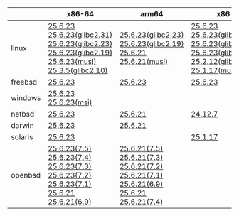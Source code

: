 ||x86-64|arm64|x86|ppc64le|armv7|armel|
| --- | --- | --- | --- | --- | --- | --- |
|linux|[25.6.23](https://github.com/roswell/sbcl_head/releases/download/25.6.23/sbcl-25.6.23-x86-64-linux-binary.tar.bz2)<br />[25.6.23(glibc2.31)](https://github.com/roswell/sbcl_head/releases/download/25.6.23/sbcl-25.6.23-x86-64-linux-glibc2.31-binary.tar.bz2)<br />[25.6.23(glibc2.23)](https://github.com/roswell/sbcl_head/releases/download/25.6.23/sbcl-25.6.23-x86-64-linux-glibc2.23-binary.tar.bz2)<br />[25.6.23(glibc2.19)](https://github.com/roswell/sbcl_head/releases/download/25.6.23/sbcl-25.6.23-x86-64-linux-glibc2.19-binary.tar.bz2)<br />[25.6.23(musl)](https://github.com/roswell/sbcl_head/releases/download/25.6.23/sbcl-25.6.23-x86-64-linux-musl-binary.tar.bz2)<br />[25.3.5(glibc2.10)](https://github.com/roswell/sbcl_head/releases/download/25.3.5/sbcl-25.3.5-x86-64-linux-glibc2.10-binary.tar.bz2)<br />|[25.6.23(glibc2.23)](https://github.com/roswell/sbcl_head/releases/download/25.6.23/sbcl-25.6.23-arm64-linux-glibc2.23-binary.tar.bz2)<br />[25.6.23(glibc2.19)](https://github.com/roswell/sbcl_head/releases/download/25.6.23/sbcl-25.6.23-arm64-linux-glibc2.19-binary.tar.bz2)<br />[25.6.21](https://github.com/roswell/sbcl_head/releases/download/25.6.21/sbcl-25.6.21-arm64-linux-binary.tar.bz2)<br />[25.6.21(musl)](https://github.com/roswell/sbcl_head/releases/download/25.6.21/sbcl-25.6.21-arm64-linux-musl-binary.tar.bz2)<br />|[25.6.23](https://github.com/roswell/sbcl_head/releases/download/25.6.23/sbcl-25.6.23-x86-linux-binary.tar.bz2)<br />[25.6.23(glibc2.31)](https://github.com/roswell/sbcl_head/releases/download/25.6.23/sbcl-25.6.23-x86-linux-glibc2.31-binary.tar.bz2)<br />[25.6.23(glibc2.23)](https://github.com/roswell/sbcl_head/releases/download/25.6.23/sbcl-25.6.23-x86-linux-glibc2.23-binary.tar.bz2)<br />[25.6.23(glibc2.19)](https://github.com/roswell/sbcl_head/releases/download/25.6.23/sbcl-25.6.23-x86-linux-glibc2.19-binary.tar.bz2)<br />[25.2.12(glibc2.10)](https://github.com/roswell/sbcl_head/releases/download/25.2.12/sbcl-25.2.12-x86-linux-glibc2.10-binary.tar.bz2)<br />[25.1.17(musl)](https://github.com/roswell/sbcl_head/releases/download/25.1.17/sbcl-25.1.17-x86-linux-musl-binary.tar.bz2)<br />|[25.6.23](https://github.com/roswell/sbcl_head/releases/download/25.6.23/sbcl-25.6.23-ppc64le-linux-binary.tar.bz2)<br />[25.6.23(glibc2.23)](https://github.com/roswell/sbcl_head/releases/download/25.6.23/sbcl-25.6.23-ppc64le-linux-glibc2.23-binary.tar.bz2)<br />[25.6.23(glibc2.19)](https://github.com/roswell/sbcl_head/releases/download/25.6.23/sbcl-25.6.23-ppc64le-linux-glibc2.19-binary.tar.bz2)<br />|[25.6.21](https://github.com/roswell/sbcl_head/releases/download/25.6.21/sbcl-25.6.21-armv7-linux-binary.tar.bz2)<br />|[25.1.17](https://github.com/roswell/sbcl_head/releases/download/25.1.17/sbcl-25.1.17-armel-linux-binary.tar.bz2)<br />|
|freebsd|[25.6.23](https://github.com/roswell/sbcl_head/releases/download/25.6.23/sbcl-25.6.23-x86-64-freebsd-binary.tar.bz2)<br />|[25.6.23](https://github.com/roswell/sbcl_head/releases/download/25.6.23/sbcl-25.6.23-arm64-freebsd-binary.tar.bz2)<br />|[25.6.23](https://github.com/roswell/sbcl_head/releases/download/25.6.23/sbcl-25.6.23-x86-freebsd-binary.tar.bz2)<br />||||
|windows|[25.6.23](https://github.com/roswell/sbcl_head/releases/download/25.6.23/sbcl-25.6.23-x86-64-windows-binary.tar.bz2)<br />[25.6.23(msi)](https://github.com/roswell/sbcl_head/releases/download/25.6.23/sbcl-25.6.23-x86-64-windows-binary.msi)<br />||||||
|netbsd|[25.6.23](https://github.com/roswell/sbcl_head/releases/download/25.6.23/sbcl-25.6.23-x86-64-netbsd-binary.tar.bz2)<br />|[25.6.21](https://github.com/roswell/sbcl_head/releases/download/25.6.21/sbcl-25.6.21-arm64-netbsd-binary.tar.bz2)<br />|[24.12.7](https://github.com/roswell/sbcl_head/releases/download/24.12.7/sbcl-24.12.7-x86-netbsd-binary.tar.bz2)<br />||||
|darwin|[25.6.23](https://github.com/roswell/sbcl_head/releases/download/25.6.23/sbcl-25.6.23-x86-64-darwin-binary.tar.bz2)<br />|[25.6.21](https://github.com/roswell/sbcl_head/releases/download/25.6.21/sbcl-25.6.21-arm64-darwin-binary.tar.bz2)<br />|||||
|solaris|[25.6.23](https://github.com/roswell/sbcl_head/releases/download/25.6.23/sbcl-25.6.23-x86-64-solaris-binary.tar.bz2)<br />||[25.1.17](https://github.com/roswell/sbcl_head/releases/download/25.1.17/sbcl-25.1.17-x86-solaris-binary.tar.bz2)<br />||||
|openbsd|[25.6.23(7.5)](https://github.com/roswell/sbcl_head/releases/download/25.6.23/sbcl-25.6.23-x86-64-openbsd-7.5-binary.tar.bz2)<br />[25.6.23(7.4)](https://github.com/roswell/sbcl_head/releases/download/25.6.23/sbcl-25.6.23-x86-64-openbsd-7.4-binary.tar.bz2)<br />[25.6.23(7.3)](https://github.com/roswell/sbcl_head/releases/download/25.6.23/sbcl-25.6.23-x86-64-openbsd-7.3-binary.tar.bz2)<br />[25.6.23(7.2)](https://github.com/roswell/sbcl_head/releases/download/25.6.23/sbcl-25.6.23-x86-64-openbsd-7.2-binary.tar.bz2)<br />[25.6.23(7.1)](https://github.com/roswell/sbcl_head/releases/download/25.6.23/sbcl-25.6.23-x86-64-openbsd-7.1-binary.tar.bz2)<br />[25.6.21](https://github.com/roswell/sbcl_head/releases/download/25.6.21/sbcl-25.6.21-x86-64-openbsd-binary.tar.bz2)<br />[25.6.21(6.9)](https://github.com/roswell/sbcl_head/releases/download/25.6.21/sbcl-25.6.21-x86-64-openbsd-6.9-binary.tar.bz2)<br />|[25.6.21(7.5)](https://github.com/roswell/sbcl_head/releases/download/25.6.21/sbcl-25.6.21-arm64-openbsd-7.5-binary.tar.bz2)<br />[25.6.21(7.3)](https://github.com/roswell/sbcl_head/releases/download/25.6.21/sbcl-25.6.21-arm64-openbsd-7.3-binary.tar.bz2)<br />[25.6.21(7.2)](https://github.com/roswell/sbcl_head/releases/download/25.6.21/sbcl-25.6.21-arm64-openbsd-7.2-binary.tar.bz2)<br />[25.6.21(7.1)](https://github.com/roswell/sbcl_head/releases/download/25.6.21/sbcl-25.6.21-arm64-openbsd-7.1-binary.tar.bz2)<br />[25.6.21(6.9)](https://github.com/roswell/sbcl_head/releases/download/25.6.21/sbcl-25.6.21-arm64-openbsd-6.9-binary.tar.bz2)<br />[25.6.21](https://github.com/roswell/sbcl_head/releases/download/25.6.21/sbcl-25.6.21-arm64-openbsd-binary.tar.bz2)<br />[25.6.21(7.4)](https://github.com/roswell/sbcl_head/releases/download/25.6.21/sbcl-25.6.21-arm64-openbsd-7.4-binary.tar.bz2)<br />|||||
